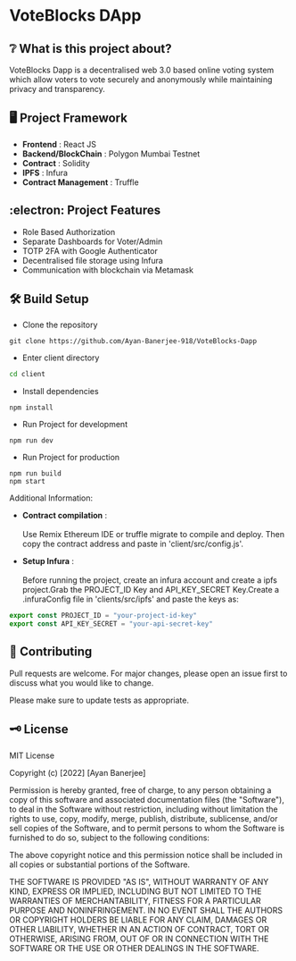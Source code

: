 # VoteBlocks DApp

## :grey_question: What is this project about?

VoteBlocks Dapp is a decentralised web 3.0 based online voting system which allow voters to vote securely and anonymously while maintaining privacy and transparency.

## :desktop_computer: Project Framework

* __Frontend__ : React JS
* __Backend/BlockChain__ : Polygon Mumbai Testnet
* __Contract__ : Solidity
* __IPFS__ : Infura
* __Contract Management__ : Truffle

## :electron: Project Features

* Role Based Authorization
* Separate Dashboards for Voter/Admin
* TOTP 2FA with Google Authenticator
* Decentralised file storage using Infura
* Communication with blockchain via Metamask

## :hammer_and_wrench: Build Setup
* Clone the repository
```git
git clone https://github.com/Ayan-Banerjee-918/VoteBlocks-Dapp
```
* Enter client directory
```bash
cd client
```
* Install dependencies
```npm
npm install
```
* Run Project for development 
```npm
npm run dev
```
* Run Project for production
```npm
npm run build
npm start
```
Additional Information:
* __Contract compilation__ : <br><br>
Use Remix Ethereum IDE or truffle migrate to compile and deploy.
Then copy the contract address and paste in 'client/src/config.js'.

* __Setup Infura__ : <br><br>
Before running the project, create an infura account and create a ipfs project.Grab the PROJECT_ID Key and API_KEY_SECRET Key.Create a .infuraConfig file in 'clients/src/ipfs' and paste the keys as:
```javascript
export const PROJECT_ID = "your-project-id-key"
export const API_KEY_SECRET = "your-api-secret-key"
```

## :handshake: Contributing

Pull requests are welcome. For major changes, please open an issue first
to discuss what you would like to change.

Please make sure to update tests as appropriate.

## :old_key: License

MIT License

Copyright (c) [2022] [Ayan Banerjee]

Permission is hereby granted, free of charge, to any person obtaining a copy
of this software and associated documentation files (the "Software"), to deal
in the Software without restriction, including without limitation the rights
to use, copy, modify, merge, publish, distribute, sublicense, and/or sell
copies of the Software, and to permit persons to whom the Software is
furnished to do so, subject to the following conditions:

The above copyright notice and this permission notice shall be included in all
copies or substantial portions of the Software.

THE SOFTWARE IS PROVIDED "AS IS", WITHOUT WARRANTY OF ANY KIND, EXPRESS OR
IMPLIED, INCLUDING BUT NOT LIMITED TO THE WARRANTIES OF MERCHANTABILITY,
FITNESS FOR A PARTICULAR PURPOSE AND NONINFRINGEMENT. IN NO EVENT SHALL THE
AUTHORS OR COPYRIGHT HOLDERS BE LIABLE FOR ANY CLAIM, DAMAGES OR OTHER
LIABILITY, WHETHER IN AN ACTION OF CONTRACT, TORT OR OTHERWISE, ARISING FROM,
OUT OF OR IN CONNECTION WITH THE SOFTWARE OR THE USE OR OTHER DEALINGS IN THE
SOFTWARE.

